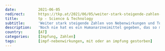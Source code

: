 ```yaml
---
date:          2021-06-05
redirect:      https://tkp.at/2021/06/05/weiter-stark-steigende-zahlen-von-nebenwirkungen-und-todesfaellen-durch-impfungen-in-eu-und-usa/
title:         tp - Science & Technology
subtitle:      'Weiter stark steigende Zahlen von Nebenwirkungen und Todesfällen durch Impfungen in EU und USA'
description:   'Noch nie hat es ein Humanarzneimittel gegeben, das so massive Nebenwirkungen verursacht hat wie die derzeit verabreichten Präparate gegen Covid. Das zeigt sich in den USA, wie im Bild oben, das die jährlichen Gesamtzahlen der Todesfälle durch Arzneimittel seit dem Jahr 1990 enthält, sowie die Tatsache, dass nach AstraZeneca auch beim BionTech/Pfizer Präparat die Kapazität …'
country:       [AT]
categories:    [Impfung, Zahlen]
tags:          [impf-nebenwirkungen, mit oder an impfung gestorben]
---
```

